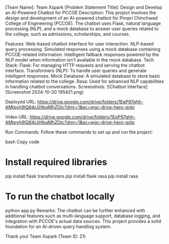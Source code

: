 [Team ID]: 21
[Team Name]: Team Xspark
[Problem Statement Title]:  Design and Develop an AI-Powered Chatbot for PCCOE
Description:
This project involves the design and development of an AI-powered chatbot for Pimpri Chinchwad College of Engineering (PCCOE). The chatbot uses Flask, natural language processing (NLP), and a mock database to answer user queries related to the college, such as admissions, scholarships, and courses.

Features:
Web-based chatbot interface for user interaction.
NLP-based query processing.
Simulated responses using a mock database containing PCCOE-related information.
Intelligent fallback responses powered by the NLP model when information isn't available in the mock database.
Tech Stack:
Flask: For managing HTTP requests and serving the chatbot interface.
Transformers (NLP): To handle user queries and generate intelligent responses.
Mock Database: A simulated database to store basic information related to the college.
Rasa: Used for advanced NLP capabilities in handling chatbot conversations.
Screenshots:
![Chatbot Interface](Screenshot 2024-10-20 195421.png)

Deployed URL:
https://drive.google.com/drive/folders/1EeP97ghh-AMtpyh9lQ64rJiHbqMhZGtc?dmr=1&ec=wgc-drive-hero-goto

Video URL:
https://drive.google.com/drive/folders/1EeP97ghh-AMtpyh9lQ64rJiHbqMhZGtc?dmr=1&ec=wgc-drive-hero-goto

Run Commands:
Follow these commands to set up and run the project:

bash
Copy code
# Install required libraries
pip install flask transformers
pip install flask rasa
pip install rasa

# To run the chatbot locally
python app.py
Remarks:
The chatbot can be further enhanced with additional features such as multi-language support, database logging, and integration with PCCOE's actual data sources. This project provides a solid foundation for an AI-driven query handling system.

Thank you!
Team Xspark (Team ID: 21)

